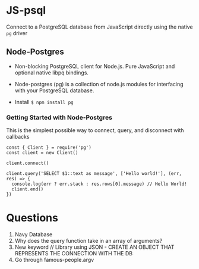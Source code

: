 # JS-psql
Connect to a PostgreSQL database from JavaScript directly using the native `pg` driver

## Node-Postgres
* Non-blocking PostgreSQL client for Node.js. Pure JavaScript and optional native libpq bindings.
* Node-postgres (pg) is a collection of node.js modules for interfacing with your PostgreSQL database.

* Install
`$ npm install pg`


### Getting Started with Node-Postgres
This is the simplest possible way to connect, query, and disconnect with callbacks
```JS
const { Client } = require('pg')
const client = new Client()

client.connect()

client.query('SELECT $1::text as message', ['Hello world!'], (err, res) => {
  console.log(err ? err.stack : res.rows[0].message) // Hello World!
  client.end()
})
```

# Questions
1. Navy Database
2. Why does the query function take in an array of arguments?
3. New keyword // Library using JSON - CREATE AN OBJECT THAT REPRESENTS THE CONNECTION WITH THE DB
4. Go through famous-people.argv


